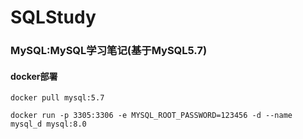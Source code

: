 # SQLStudy

### MySQL:MySQL学习笔记(基于MySQL5.7)

#### docker部署

```docker
docker pull mysql:5.7

docker run -p 3305:3306 -e MYSQL_ROOT_PASSWORD=123456 -d --name mysql_d mysql:8.0
```